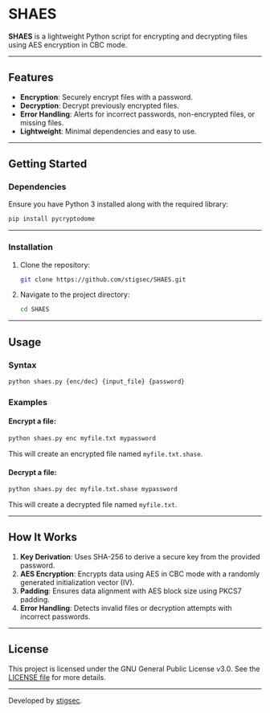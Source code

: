 # SHAES

**SHAES** is a lightweight Python script for encrypting and decrypting files using AES encryption in CBC mode.

---

## Features

- **Encryption**: Securely encrypt files with a password.
- **Decryption**: Decrypt previously encrypted files.
- **Error Handling**: Alerts for incorrect passwords, non-encrypted files, or missing files.
- **Lightweight**: Minimal dependencies and easy to use.

---

## Getting Started

### Dependencies

Ensure you have Python 3 installed along with the required library:

```bash
pip install pycryptodome
```

---

### Installation

1. Clone the repository:

   ```bash
   git clone https://github.com/stigsec/SHAES.git
   ```

2. Navigate to the project directory:

   ```bash
   cd SHAES
   ```

---

## Usage

### Syntax

```bash
python shaes.py {enc/dec} {input_file} {password}
```

### Examples

#### Encrypt a file:

```bash
python shaes.py enc myfile.txt mypassword
```

This will create an encrypted file named `myfile.txt.shase`.

#### Decrypt a file:

```bash
python shaes.py dec myfile.txt.shase mypassword
```

This will create a decrypted file named `myfile.txt`.

---

## How It Works

1. **Key Derivation**: Uses SHA-256 to derive a secure key from the provided password.
2. **AES Encryption**: Encrypts data using AES in CBC mode with a randomly generated initialization vector (IV).
3. **Padding**: Ensures data alignment with AES block size using PKCS7 padding.
4. **Error Handling**: Detects invalid files or decryption attempts with incorrect passwords.

---

## License

This project is licensed under the GNU General Public License v3.0. See the [LICENSE file](LICENSE) for more details.



---

Developed by [stigsec](https://github.com/stigsec).
